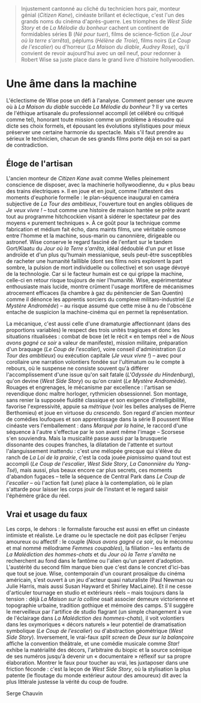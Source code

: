 > Injustement cantonné au cliché du technicien hors pair, monteur génial (_Citizen Kane_), cinéaste brillant et éclectique, c'est l'un des grands noms du cinéma d'après-guerre. Les triomphes de _West Side Story_ et de _La Mélodie du bonheur_ cachent un continent de formidables séries B (_Né pour tuer_), films de science-fiction (_Le Jour où la terre s'arrêta_), péplums (_Hélène de Troie_), films noirs (_Le Coup de l'escalier_) ou d'horreur (_La Maison du diable_, _Audrey Rose_), qu'il convient de revoir aujourd'hui avec un œil neuf, pour redonner à Robert Wise sa juste place dans le grand livre d'histoire hollywoodien.

# Une âme dans la machine

L'éclectisme de Wise pose un défi à l'analyse. Comment penser une œuvre où à _La Maison du diable_ succède _La Mélodie du bonheur_ ? Il y va certes de l'éthique artisanale du professionnel accompli (et célébré ou critiqué comme tel), honorant toute mission comme un problème à résoudre qui dicte ses choix formels, et épousant les évolutions stylistiques pour mieux préserver une certaine harmonie du spectacle. Mais s'il faut prendre au sérieux le technicien, chacun de ses grands films porte déjà en soi sa part de contradiction.

## Éloge de l'artisan

L'ancien monteur de _Citizen Kane_ avait comme Welles pleinement conscience de disposer, avec la machinerie hollywoodienne, du « plus beau des trains électriques ». Il en joue et en jouit, comme l'attestent des moments d'euphorie formelle : le plan-séquence inaugural en caméra subjective de _La Tour des ambitieux_, l'ouverture tout en angles obliques de _Je veux vivre !_ – tout comme une histoire de maison hantée se prête avant tout au programme hitchcockien visant à sidérer le spectateur par des moyens « purement techniques ». À ce goût pour la technique comme fabrication et médium fait écho, dans maints films, une véritable osmose entre l'homme et la machine, sous-marin ou canonnière, dirigeable ou astronef. Wise conserve le regard fasciné de l'enfant sur le tandem Gort/Klaatu du _Jour où la Terre s'arrêta_, idéal dédoublé d'un pur et lisse androïde et d'un plus qu'humain messianique, seuls peut-être susceptibles de racheter une humanité faillible (dont ses films noirs explorent la part sombre, la pulsion de mort individuelle ou collective) et son usage dévoyé de la technologie. Car si le facteur humain est ce qui grippe la machine, celle-ci en retour risque toujours de nier l'humanité. Wise, expérimentateur enthousiaste mais lucide, montre crûment l'usage mortifère de mécanismes atrocement efficaces (la chambre à gaz du pénitencier de San Quentin) comme il dénonce les apprentis sorciers du complexe militaro-industriel (_Le Mystère Andromède_) – au risque assumé que cette mise à nu de l'obscène entache de suspicion la machine-cinéma qui en permet la représentation.

La mécanique, c'est aussi celle d'une dramaturgie affectionnant (dans des proportions variables) le respect des trois unités tragiques et donc les situations ritualisées : combat de boxe (et le récit « en temps réel » de _Nous avons gagné ce soir_ a valeur de manifeste), mission militaire, préparation d'un braquage (_Le Coup de l'escalier_), voire conseil d'administration (_La Tour des ambitieux_) ou exécution capitale (_Je veux vivre !_) – avec pour corollaire une narration volontiers fondée sur l'ultimatum ou le compte à rebours, où le suspense ne consiste souvent qu'à différer l'accomplissement d'une issue qu'on sait fatale (_L'Odyssée du Hindenburg_), qu'on devine (_West Side Story_) ou qu'on craint (_Le Mystère Andromède_). Rouages et engrenages, le mécanisme par excellence : l'artisan se revendique donc maître horloger, rythmicien obsessionnel. Son montage, sans renier la supposée fluidité classique et son exigence d'intelligibilité, favorise l'expressivité, appuie sa _métrique_ (voir les belles analyses de Pierre Berthomieu) et joue en virtuose du _crescendo_. Son regard d'ancien monteur de comédies loufoques et son apprentissage dans la série B poussent Wise cinéaste vers l'emballement : dans _Marqué par la haine_, le raccord d'une séquence à l'autre s'effectue par le son avant même l'image – Scorsese s'en souviendra. Mais la musicalité passe aussi par la brusquerie dissonante des coupes franches, la dilatation de l'attente et surtout l'alanguissement inattendu : c'est une mélopée grecque qui s'élève du ranch de _La Loi de la prairie_, c'est la coda jouée _pianissimo_ quand tout est accompli (_Le Coup de l'escalier_, _West Side Story_, _La Canonnière du Yang-Tsé_), mais aussi, plus beaux encore car plus secrets, ces moments d'abandon fugaces – telle la séquence de Central Park dans _Le Coup de l'escalier_ – où l'action fait (une) place à la contemplation, où le plan s'attarde pour laisser les corps jouir de l'instant et le regard saisir l'éphémère grâce du réel.

## Vrai et usage du faux

Les corps, le dehors : le formaliste farouche est aussi en effet un cinéaste intimiste et réaliste. Le drame ou le spectacle ne doit pas éclipser l'enjeu amoureux ou affectif : le couple (_Nous avons gagné ce soir_, ou le méconnu et mal nommé mélodrame _Femmes coupables_), la filiation – les enfants de _La Malédiction des hommes-chats_ et du _Jour où la Terre s'arrêta_ ne recherchent au fond dans le fantôme ou l'alien qu'un parent d'adoption. L'austérité du second film marque bien que c'est dans le concret d'ici-bas que tout se joue. Wise, contemporain d'un courant prosaïque du cinéma américain, s'est ouvert à un jeu d'acteur quasi naturaliste (Paul Newman ou Julie Harris, mais aussi Susan Hayward et Shirley MacLaine). Et il ne cesse d'articuler tournage en studio et extérieurs réels – mais toujours dans la tension : déjà _La Maison sur la colline_ osait associer demeure victorienne et topographie urbaine, tradition gothique et mémoire des camps. S'il suggère le merveilleux par l'artifice de studio flagrant (un simple changement à vue de l'éclairage dans _La Malédiction des hommes-chats_), il voit volontiers dans les oxymoriques « décors naturels » leur potentiel de dramatisation symbolique (_Le Coup de l'escalier_) ou d'abstraction géométrique (_West Side Story_). Inversement, le vrai-faux _split screen_ de _Deux sur la balançoire_ affiche la convention théâtrale, et une comédie musicale comme _Star!_ exhibe la matérialité des décors, l'arbitraire du biopic et la source scénique de ses numéros jusqu'à devenir un « documentaire » réflexif sur sa propre élaboration. Montrer le faux pour toucher au vrai, les juxtaposer dans une friction féconde : c'est la leçon de _West Side Story_, où la stylisation la plus patente (le floutage du monde extérieur autour des amoureux) dit avec la plus littérale justesse la vérité du coup de foudre.

<div class="author">Serge Chauvin</div>
